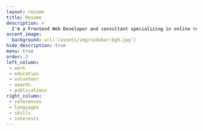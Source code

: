```yaml
---
layout: resume
title: Resume
description: >
  I'm a Frontend Web Developer and consultant specializing in online retail, Shopify, and user experience design. I'm currently open to remote positions or partial remote roles in the greater Seattle area.
accent_image: 
  background: url('/assets/img/sidebar-bg9.jpg')
hide_description: true
menu: true
order: 3
left_column:
 - work
 - education
 - volunteer
 - awards
 - publications
right_column:
 - references
 - languages
 - skills
 - interests
---
```

